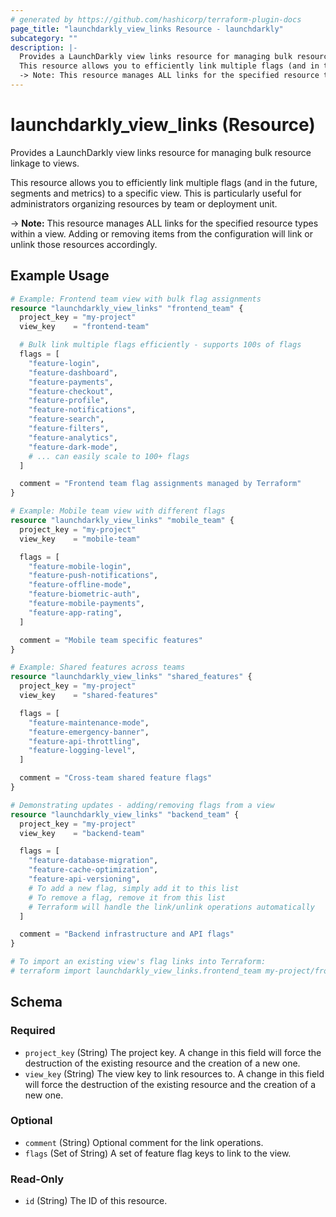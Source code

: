 ```yaml
---
# generated by https://github.com/hashicorp/terraform-plugin-docs
page_title: "launchdarkly_view_links Resource - launchdarkly"
subcategory: ""
description: |-
  Provides a LaunchDarkly view links resource for managing bulk resource linkage to views.
  This resource allows you to efficiently link multiple flags (and in the future, segments and metrics) to a specific view. This is particularly useful for administrators organizing resources by team or deployment unit.
  -> Note: This resource manages ALL links for the specified resource types within a view. Adding or removing items from the configuration will link or unlink those resources accordingly.
---
```


# launchdarkly_view_links (Resource)

Provides a LaunchDarkly view links resource for managing bulk resource linkage to views.

This resource allows you to efficiently link multiple flags (and in the future, segments and metrics) to a specific view. This is particularly useful for administrators organizing resources by team or deployment unit.

-> **Note:** This resource manages ALL links for the specified resource types within a view. Adding or removing items from the configuration will link or unlink those resources accordingly.

## Example Usage

```terraform
# Example: Frontend team view with bulk flag assignments
resource "launchdarkly_view_links" "frontend_team" {
  project_key = "my-project"
  view_key    = "frontend-team"

  # Bulk link multiple flags efficiently - supports 100s of flags
  flags = [
    "feature-login",
    "feature-dashboard",
    "feature-payments",
    "feature-checkout",
    "feature-profile",
    "feature-notifications",
    "feature-search",
    "feature-filters",
    "feature-analytics",
    "feature-dark-mode",
    # ... can easily scale to 100+ flags
  ]

  comment = "Frontend team flag assignments managed by Terraform"
}

# Example: Mobile team view with different flags
resource "launchdarkly_view_links" "mobile_team" {
  project_key = "my-project"
  view_key    = "mobile-team"

  flags = [
    "feature-mobile-login",
    "feature-push-notifications",
    "feature-offline-mode",
    "feature-biometric-auth",
    "feature-mobile-payments",
    "feature-app-rating",
  ]

  comment = "Mobile team specific features"
}

# Example: Shared features across teams
resource "launchdarkly_view_links" "shared_features" {
  project_key = "my-project"
  view_key    = "shared-features"

  flags = [
    "feature-maintenance-mode",
    "feature-emergency-banner",
    "feature-api-throttling",
    "feature-logging-level",
  ]

  comment = "Cross-team shared feature flags"
}

# Demonstrating updates - adding/removing flags from a view
resource "launchdarkly_view_links" "backend_team" {
  project_key = "my-project"
  view_key    = "backend-team"

  flags = [
    "feature-database-migration",
    "feature-cache-optimization",
    "feature-api-versioning",
    # To add a new flag, simply add it to this list
    # To remove a flag, remove it from this list
    # Terraform will handle the link/unlink operations automatically
  ]

  comment = "Backend infrastructure and API flags"
}

# To import an existing view's flag links into Terraform:
# terraform import launchdarkly_view_links.frontend_team my-project/frontend-team
```

<!-- schema generated by tfplugindocs -->
## Schema

### Required

- `project_key` (String) The project key. A change in this field will force the destruction of the existing resource and the creation of a new one.
- `view_key` (String) The view key to link resources to. A change in this field will force the destruction of the existing resource and the creation of a new one.

### Optional

- `comment` (String) Optional comment for the link operations.
- `flags` (Set of String) A set of feature flag keys to link to the view.

### Read-Only

- `id` (String) The ID of this resource.
